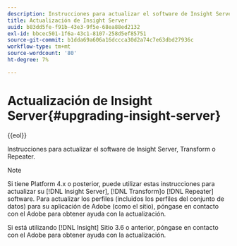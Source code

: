 ```yaml
---
description: Instrucciones para actualizar el software de Insight Server, Transform o Repeater.
title: Actualización de Insight Server
uuid: b83dd5fe-f91b-43e3-9f5e-68ea88ed2132
exl-id: bbcec501-1f6a-43c1-8107-258d5ef85751
source-git-commit: b1dda69a606a16dccca30d2a74c7e63dbd27936c
workflow-type: tm+mt
source-wordcount: '80'
ht-degree: 7%

---
```


# Actualización de Insight Server{#upgrading-insight-server}

{{eol}}

Instrucciones para actualizar el software de Insight Server, Transform o Repeater.

>[!NOTE]
>
>Si tiene Platform 4.x o posterior, puede utilizar estas instrucciones para actualizar su [!DNL Insight Server], [!DNL Transform]o [!DNL Repeater] software. Para actualizar los perfiles (incluidos los perfiles del conjunto de datos) para su aplicación de Adobe (como el sitio), póngase en contacto con el Adobe para obtener ayuda con la actualización.

Si está utilizando [!DNL Insight] Sitio 3.6 o anterior, póngase en contacto con el Adobe para obtener ayuda con la actualización.
